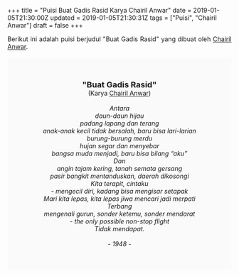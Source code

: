 +++
title = "Puisi Buat Gadis Rasid Karya Chairil Anwar"
date = 2019-01-05T21:30:00Z
updated = 2019-01-05T21:30:31Z
tags = ["Puisi", "Chairil Anwar"]
draft = false
+++

<div dir="ltr" style="text-align: left;" trbidi="on"><div style="text-align: justify;">Berikut ini adalah puisi berjudul "Buat Gadis Rasid" yang dibuat oleh <a href="http://ensiklopedia.kemdikbud.go.id/sastra/artikel/Chairil_Anwar" target="_blank">Chairil Anwar</a>. </div><br /><div style="background: #FAFAFA; font-size: 14px; height: auto; margin: 0 auto; padding: 50px; text-align: center; width: auto;"><span style="font-size: 18px;"><b>"Buat Gadis Rasid"</b></span><br />(Karya <a href="https://www.sekata.web.id/tags/chairil-anwar" target="_blank">Chairil Anwar</a>) <br /><br /><i>Antara<br />daun-daun hijau<br />padang lapang dan terang<br />anak-anak kecil tidak bersalah, baru bisa lari-larian<br />burung-burung merdu<br />hujan segar dan menyebar<br />bangsa muda menjadi, baru bisa bilang “aku”<br />Dan<br />angin tajam kering, tanah semata gersang<br />pasir bangkit mentanduskan, daerah dikosongi<br />Kita terapit, cintaku<br />- mengecil diri, kadang bisa mengisar setapak<br />Mari kita lepas, kita lepas jiwa mencari jadi merpati<br />Terbang<br />mengenali gurun, sonder ketemu, sonder mendarat<br />- the only possible non-stop flight<br />Tidak mendapat.<br /><br />- 1948 -</i></div></div>
